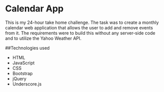 # Calendar App

This is my 24-hour take home challenge. The task was to create a monthly calendar web application that allows the user to add and remove events from it. The requirements were to build this without any server-side code and to utilize the Yahoo Weather API.

##Technologies used

- HTML
- JavaScript
- CSS
- Bootstrap
- jQuery
- Underscore.js
